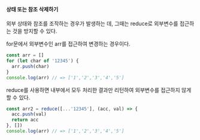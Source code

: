 #### 상태 또는 참조 삭제하기
외부 상태와 참조를 조작하는 경우가 발생하는 데, 그때는 reduce로 외부변수를 접근하는 것을 방지할 수 있다.

for문에서 외부변수인 arr를 접근하여 변경하는 경우이다.
```js
const arr = []
for (let char of '12345') {
  arr.push(char)
}
console.log(arr) // => ['1','2','3','4','5']
```

reduce를 사용하면 내부에서 모두 처리한 결과만 리턴하여 외부변수를 접근하지 않게 할 수 있다.
```js
const arr2 = reduce([...'12345'], (acc, val) => {
  acc.push(val)
  return acc
}, [])
console.log(arr) // => ['1','2','3','4','5']
```